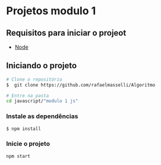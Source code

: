 <h1> Projetos modulo 1 </h1>

## Requisitos para iniciar o projeot

- [Node](https://nodejs.org/en/)

## Iniciando o projeto

```bash
# Clone o repositório
$  git clone https://github.com/rafaelmasselli/Algoritmo

# Entre na pasta
cd javascript/"modulo 1 js"
```

### Instale as dependências

```bash
$ npm install
```

### Inicie o projeto

```bash
npm start
```
